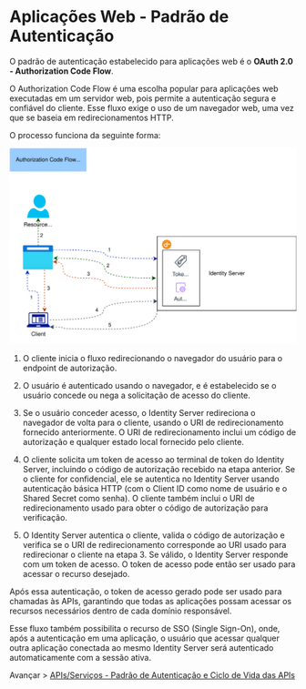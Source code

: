 # Aplicações Web - Padrão de Autenticação

O padrão de autenticação estabelecido para aplicações web é o **OAuth 2.0 - Authorization Code Flow**.

O Authorization Code Flow é uma escolha popular para aplicações web executadas em um servidor web, pois permite a autenticação segura e confiável do cliente. Esse fluxo exige o uso de um navegador web, uma vez que se baseia em redirecionamentos HTTP.

O processo funciona da seguinte forma:

![Exemplo de imagem](../images/AuthFlow.svg)

1. O cliente inicia o fluxo redirecionando o navegador do usuário para o endpoint de autorização.

2. O usuário é autenticado usando o navegador, e é estabelecido se o usuário concede ou nega a solicitação de acesso do cliente.

3. Se o usuário conceder acesso, o Identity Server redireciona o navegador de volta para o cliente, usando o URI de redirecionamento fornecido anteriormente. O URI de redirecionamento inclui um código de autorização e qualquer estado local fornecido pelo cliente.

4. O cliente solicita um token de acesso ao terminal de token do Identity Server, incluindo o código de autorização recebido na etapa anterior. Se o cliente for confidencial, ele se autentica no Identity Server usando autenticação básica HTTP (com o Client ID como nome de usuário e o Shared Secret como senha). O cliente também inclui o URI de redirecionamento usado para obter o código de autorização para verificação.

5. O Identity Server autentica o cliente, valida o código de autorização e verifica se o URI de redirecionamento corresponde ao URI usado para redirecionar o cliente na etapa 3. Se válido, o Identity Server responde com um token de acesso. O token de acesso pode então ser usado para acessar o recurso desejado.

Após essa autenticação, o token de acesso gerado pode ser usado para chamadas às APIs, garantindo que todas as aplicações possam acessar os recursos necessários dentro de cada domínio responsável.

Esse fluxo também possibilita o recurso de SSO (Single Sign-On), onde, após a autenticação em uma aplicação, o usuário que acessar qualquer outra aplicação conectada ao mesmo Identity Server será autenticado automaticamente com a sessão ativa.

Avançar > [APIs/Serviços - Padrão de Autenticação e Ciclo de Vida das APIs](APIs.md) 